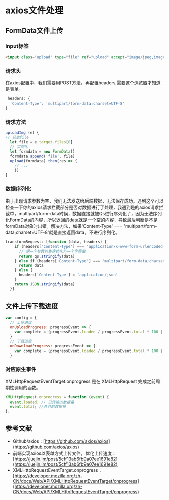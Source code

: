 # axios文件处理

## FormData文件上传

### input标签

```html
<input class="upload" type="file" ref="upload" accept="image/jpeg,image/jpg,image/png" @change="uploadImg($event)" />
```

### 请求头

在axios配置中，我们需要用POST方法，再配置headers,需要这个浏览器才知道是表单。

```js
 headers: {
  'Content-Type': 'multipart/form-data;charset=UTF-8'
}
```

### 请求方法

```js
uploadImg (e) {
// 获取file
  let file = e.target.files[0]
  // 实例化
  let formdata = new FormData()
  formdata.append('file', file)
  upload(formdata).then(res => {
    // ...
    })
}
```

### 数据序列化

由于出现请求参数为空，我们无法发送给后端数据，无法保存成功。遇到这个可以检查一下你的axios请求拦截部分是否对数据进行了处理，我遇到是的axios请求拦截中，multipart/form-data时候，数据直接就被Qs进行序列化了，因为无法序列化FormData的内容，所以返回的data就是一个空的内容，导致最后判断是不是formData对象时出错。解决方法，如果'Content-Type' === 'multipart/form-data;charset=UTF-8'就是直接返回data，不进行序列化。

```js
transformRequest: [function (data, headers) {
    if (headers['Content-Type'] === 'application/x-www-form-urlencoded') {
      // 把一个参数对象格式化为一个字符串
      return qs.stringify(data)
    } else if (headers['Content-Type'] === 'multipart/form-data;charset=UTF-8') {
      return data
    } else {
      headers['Content-Type'] = 'application/json'
    }
    return JSON.stringify(data)
  }]
```

## 文件上传下载进度

```js
var config = {
  // 上传进度
  onUploadProgress: progressEvent => {
    var complete = (progressEvent.loaded / progressEvent.total * 100 | 0) + '%'
  }
  // 下载进度
  onDownloadProgress: progressEvent => {
    var complete = (progressEvent.loaded / progressEvent.total * 100 | 0) + '%'
  }
```

### 对应原生事件

XMLHttpRequestEventTarget.onprogress 是在 XMLHttpRequest 完成之前周期性调用的函数。

```js
XMLHttpRequest.onprogress = function (event) {
  event.loaded; // 已传输的数据量
  event.total; //总共的数据量
};
```

## 参考文献

- Github/axios：[https://github.com/axios/axios](https://github.com/axios/axios)
- 前端实现axios以表单方式上传文件，优化上传速度：[https://juejin.im/post/5cff13ab6fb9a07ee1691e82](https://juejin.im/post/5cff13ab6fb9a07ee1691e82)
- XMLHttpRequestEventTarget.onprogress：[https://developer.mozilla.org/zh-CN/docs/Web/API/XMLHttpRequestEventTarget/onprogress](https://developer.mozilla.org/zh-CN/docs/Web/API/XMLHttpRequestEventTarget/onprogress)
